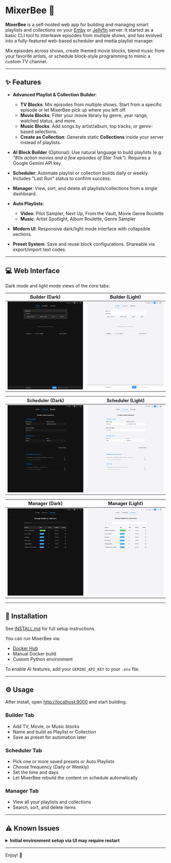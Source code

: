 # MixerBee 🐝

**MixerBee** is a self-hosted web app for building and managing smart playlists and collections on your [Emby](https://emby.media/) or [Jellyfin](https://jellyfin.org) server. It started as a basic CLI tool to interleave episodes from multiple shows, and has evolved into a fully-featured web-based scheduler and media playlist manager.

Mix episodes across shows, create themed movie blocks, blend music from your favorite artists, or schedule block-style programming to mimic a custom TV channel.

---

## ✨ Features

* **Advanced Playlist & Collection Builder**:

  * **TV Blocks**: Mix episodes from multiple shows. Start from a specific episode or let MixerBee pick up where you left off.
  * **Movie Blocks**: Filter your movie library by genre, year range, watched status, and more.
  * **Music Blocks**: Add songs by artist/album, top tracks, or genre-based selections.
  * **Create as Collection**: Generate static **Collections** inside your server instead of playlists.

* **AI Block Builder** (Optional):
  Use natural language to build playlists (e.g. *"80s action movies and a few episodes of Star Trek"*). Requires a Google Gemini API key.

* **Scheduler**:
  Automate playlist or collection builds daily or weekly. Includes "Last Run" status to confirm success.

* **Manager**:
  View, sort, and delete all playlists/collections from a single dashboard.

* **Auto Playlists**:

  * **Video**: Pilot Sampler, Next Up, From the Vault, Movie Genre Roulette
  * **Music**: Artist Spotlight, Album Roulette, Genre Sampler

* **Modern UI**:
  Responsive dark/light mode interface with collapsible sections.

* **Preset System**:
  Save and reuse block configurations. Shareable via export/import text codes.

---

## 💻 Web Interface

Dark mode and light mode views of the core tabs:

| Builder (Dark)                                         | Builder (Light)                                          |
| ------------------------------------------------------ | -------------------------------------------------------- |
| ![Builder Dark](screenshots/mixerbee-builder-dark.png) | ![Builder Light](screenshots/mixerbee-builder-light.png) |

| Scheduler (Dark)                                           | Scheduler (Light)                                            |
| ---------------------------------------------------------- | ------------------------------------------------------------ |
| ![Scheduler Dark](screenshots/mixerbee-scheduler-dark.png) | ![Scheduler Light](screenshots/mixerbee-scheduler-light.png) |

| Manager (Dark)                                         | Manager (Light)                                          |
| ------------------------------------------------------ | -------------------------------------------------------- |
| ![Manager Dark](screenshots/mixerbee-manager-dark.png) | ![Manager Light](screenshots/mixerbee-manager-light.png) |

---

## 🚀 Installation

See [INSTALL.md](INSTALL.md) for full setup instructions.

You can run MixerBee via:

* [Docker Hub](https://hub.docker.com/r/trulytilted/mixerbee)
* Manual Docker build
* Custom Python environment

To enable AI features, add your `GEMINI_API_KEY` to your `.env` file.

---

## ⚙️ Usage

After install, open [http://localhost:9000](http://localhost:9000) and start building.

### Builder Tab

* Add TV, Movie, or Music blocks
* Name and build as Playlist or Collection
* Save as preset for automation later

### Scheduler Tab

* Pick one or more saved presets or Auto Playlists
* Choose frequency (Daily or Weekly)
* Set the time and days
* Let MixerBee rebuild the content on schedule automatically

### Manager Tab

* View all your playlists and collections
* Search, sort, and delete items

---

## ⚠️ Known Issues

<details>
<summary><strong>Initial environment setup via UI may require restart</strong></summary>
<br>

If the `.env` file is first created through the Web UI, you must restart the container or app for it to take effect. Until restarted, the app may behave unexpectedly.

*\[#todo: improve live reload of environment config]*

</details>

---

Enjoy! 🐝

